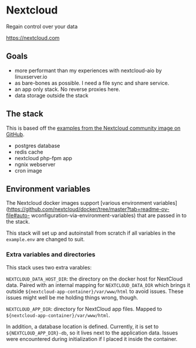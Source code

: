 # Nextcloud

Regain control over your data

<https://nextcloud.com>

## Goals

- more performant than my experiences with nextcloud-aio by linuxserver.io
- as bare-bones as possible. I need a file sync and share service.
- an app only stack. No reverse proxies here.
- data storage outside the stack

## The stack

This is based off the [examples from the Nextcloud community image on GitHub](https://github.com/nextcloud/docker/).

- postgres database
- redis cache
- nextcloud php-fpm app
- ngnix webserver
- cron image

## Environment variables

The Nextcloud docker images support [various environment variables](https://github.com/nextcloud/docker/tree/master?tab=readme-ov-file#auto- wconfiguration-via-environment-variables) that are
passed in to the stack.

This stack will set up and autoinstall from scratch if all variables in
the `example.env` are changed to suit.

### Extra variables and directories

This stack uses two extra varables:

`NEXTCLOUD_DATA_HOST_DIR`: the directory on the docker host for NextCloud
data. Paired with an internal mapping for `NEXTCLOUD_DATA_DIR` which
brings it outside `${nextcloud-app-container}/var/www/html` to avoid
issues. These issues might well be me holding things wrong, though.

`NEXTCLOUD_APP_DIR`: directory for NextCloud app files. Mapped to  `${nextcloud-app-container}/var/www/html`.

In addition, a database location is defined. Currently, it is set to `${NEXTCLOUD_APP_DIR}-db`, so it lives next to the application data. Issues were encountered during initialization if I placed it inside the container.

